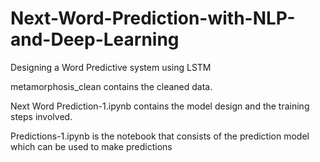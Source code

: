 # Next-Word-Prediction-with-NLP-and-Deep-Learning
Designing a Word Predictive system using LSTM

metamorphosis_clean contains the cleaned data.

Next Word Prediction-1.ipynb contains the model design and the training steps involved.

Predictions-1.ipynb is the notebook that consists of the prediction model which can be used to make predictions
